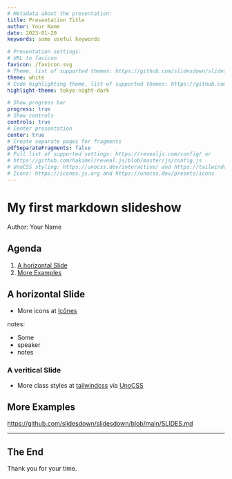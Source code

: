 ```yaml
---
# Metadata about the presentation:
title: Presentation Title
author: Your Name
date: 2023-01-20
keywords: some useful keywords

# Presentation settings:
# URL to favicon
favicon: /favicon.svg
# Theme, list of supported themes: https://github.com/slidesdown/slidesdown.github.io/tree/main/vendor/reveal.js/dist/theme
theme: white
# Code highlighting theme, list of supported themes: https://github.com/slidesdown/slidesdown.github.io/tree/main/vendor/highlight.js
highlight-theme: tokyo-night-dark

# Show progress bar
progress: true
# Show controls
controls: true
# Center presentation
center: true
# Create separate pages for fragments
pdfSeparateFragments: false
# Full list of supported settings: https://revealjs.com/config/ or
# https://github.com/hakimel/reveal.js/blob/master/js/config.js
# UnoCSS styling: https://unocss.dev/interactive/ and https://tailwindcss.com/docs
# Icons: https://icones.js.org and https://unocss.dev/presets/icons
---
```


# My first markdown slideshow

Author: Your Name

<!-- generated with
!deno run --allow-read --allow-write https://deno.land/x/remark_format_cli@v0.3.2/remark-format.js --maxdepth 2 %
-->

## Agenda

1. [A horizontal Slide](#a-horizontal-slide)
2. [More Examples](#more-examples)

## A horizontal Slide

- More icons at
  [Icônes <div class="i-fa6-solid-face-smile inline-block m-auto"></div>](https://icones.js.org)

notes:

- Some
- speaker
- notes

### A veritical Slide

- More class styles at [tailwindcss](https://tailwindcss.com/docs) via
  [UnoCSS](https://unocss.dev/interactive/)

## More Examples

https://github.com/slidesdown/slidesdown/blob/main/SLIDES.md

---

<h2>The End</h2>

Thank you for your time.
